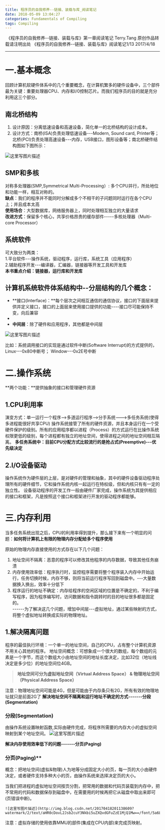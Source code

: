 ```yaml
---
title: 程序员的自我修养--链接、装载与库_阅读笔记
date: 2018-05-09 13:04:27
categories: Fundamentals of Compiling
tags: Compiling
---
```


﻿   《程序员的自我修养--链接、装载与库》第一章阅读笔记
     Terry.Tang 原创作品转载请注明出处 《程序员的自我修养--链接、装载与库》阅读笔记1/13
     2017/4/18
 
-------------------
#  一.基本概念
回顾计算机软硬件体系中的几个重要概念，在计算机繁多的硬件设备中，三个部件最为关键：重要处理器CPU、内存和I/0控制芯片。而我们程序员的目的就是充分利用这三个部分。
<!-- more -->
## **南北桥结构**
1. 设计原因：分离低速设备和高速设备，简化单一的北桥结构的设计成本。
2. 设计方式：南桥(ISA)负责处理低速设备---Modern, Sound card, Printer等；北桥(PCI)负责处理高速设备---内存，USB接口，图形设备等；南北桥硬件结构图如下图所示：

![这里写图片描述](http://img.blog.csdn.net/20170418113117265?watermark/2/text/aHR0cDovL2Jsb2cuY3Nkbi5uZXQvdGFuZzE1MjQ1Mw==/font/5a6L5L2T/fontsize/400/fill/I0JBQkFCMA==/dissolve/70/gravity/SouthEast)

## **SMP和多核**
对称多处理器(SMP,Symmetrical Multi-Processing）: 多个CPU并行，所处地位和功能一样，相互对称的。  
**缺点**：我们的程序并不能同时分解成多个不相干的子问题同时运行在各个CPU上；并且成本太高  
**使用场合**：大型数据库，网络服务器上，同时处理相互独立的大量请求  
**改进方式**：保留多个核心，共享价格昂贵的缓存部件-----多核处理器（Multi-core Processor）  

## **系统软件**
可大致分为两类：  
1.平台软件---操作系统，驱动程序，运行库，系统工具（应用程序）  
2.辅助程序开发---编译器，汇编器，链接器等开发工具和开发库  
**本书重点介绍：链接器，运行库和开发库**

## 计算机系统软件体系结构中--分层结构的几个概念：
- **接口(Interface)：**每个层次之间相互通信的通信协议，接口的下面层来提供并定义接口，接口的上面层来使用接口提供的功能----接口尽可能保持不变，向后兼容  
-
- **中间层**：除了硬件和应用程序，其他都是中间层

![这里写图片描述](http://img.blog.csdn.net/20170418115137592?watermark/2/text/aHR0cDovL2Jsb2cuY3Nkbi5uZXQvdGFuZzE1MjQ1Mw==/font/5a6L5L2T/fontsize/400/fill/I0JBQkFCMA==/dissolve/70/gravity/SouthEast)

比如：系统调用接口的实现是通过软件中断(Software Interrupt)的方式提供的，Linux---0x80中断号； Window---0x2E号中断

# 二.操作系统
**两个功能：**提供抽象的接口和管理硬件资源

## **1.CPU利用率**
演变方式：单一运行一个程序-->多道运行程序-->分手系统--->多任务系统(使得多进程能很好共享CPU)
操作系统接管了所有的硬件资源，并且本身运行在一个受硬件保护的级别。所有的应用程序都以进程（Process）的方式运行在比操作系统权限更低的级别，每个进程都有独立的地址空间，使得进程之间的地址空间相互隔离。
**多任务系统中：目前CPU分配方式比较流行的是抢占式(Preemptive)---优先级决定**

## **2.I/O设备驱动**
操作系统作为硬件层的上层，是对硬件的管理和抽象，其中的硬件设备驱动程序处理所有的硬件细节，它和操作系统内核一起运行在特权级，但和内核只有有一定的独立性。
设备驱动程序的开发工作一般由硬件厂家完成，操作系统为其提供相应的接口和框架，凡是按照这个接口和框架进行开发的驱动程序都能够。  

# 三.内存利用

当多任务系统出现之后，CPU的利用率得到提升，那么接下来有一个明显的问题：**如何将计算机上有限的物理内存分配给多个程序使用**  

原始的物理内存直接使用的方式存在以下几个问题：
1. 地址空间不隔离：恶意的程序可以修改其他程序的内存数据，导致其他任务崩溃
2. 内存使用效率低：程序执行时，监控程序需要将整个程序装入内存中开始运行，任务切换时候，内存不够，则将当前运行程序写回到磁盘中。---大量数据换入换出，效率十分低下
3. 程序运行的地址不确定：内存给程序的空闲区域的位置是不确定的，不利于编写程序，因为程序编写时，访问数据和指令跳转时的目的地址很多都是固定的。  
------为了解决这几个问题，增加中间层---虚拟地址，通过某些映射的方式，将整个虚拟地址转换成实际的物理地址。

## **1.解决隔离问题**
程序的最佳执行环境：一个单一的地址空间，自己的CPU，占有整个计算机资源不用关心其他的程序。
地址空间概念：可想象成一个很大的数组，每个数组的元素是一个字节，而这个数组大小由地址空间的地址长度决定，比如32位（地址线决定是多少位）的地址空间位4GB。  
> **地址空间可分为虚拟地址空间（Virtual Address Space） & 物理地址空间（Physical Address Space）**  

注意：物理地址空间可能是4G，但是可能由于内存条只有2G，所有有效的物理地址就只是前面2G了
**解决地址空间不隔离和运行地址不确定的方式-------分段(Segmentation)**

### **分段(Segmentation)**  
由操作系统设置映射函数,实际由硬件完成，将程序所需要的内存大小的虚拟空间映射到某个地址空间。
	![这里写图片描述](http://img.blog.csdn.net/20170418200253207?watermark/2/text/aHR0cDovL2Jsb2cuY3Nkbi5uZXQvdGFuZzE1MjQ1Mw==/font/5a6L5L2T/fontsize/400/fill/I0JBQkFCMA==/dissolve/70/gravity/SouthEast)

**解决内存使用效率低下的问题-------分页(Paging)**
### 分页(Paging)**
概念：把地址空间(虚拟&物理)人为地等分成固定大小的页，每一页的大小由硬件决定，或者硬件支持多种大小的页，由操作系统来选择决定页的大小。  

当我们把进程的虚拟地址空间按页分割，把常用的数据和代码页装载到内存中，把不常用的代码和数据保存到磁盘中，在需要用的时候再把它从磁盘中取出来即可(页错误中断)。

	![这里写图片描述](http://img.blog.csdn.net/20170418201138609?watermark/2/text/aHR0cDovL2Jsb2cuY3Nkbi5uZXQvdGFuZzE1MjQ1Mw==/font/5a6L5L2T/fontsize/400/fill/I0JBQkFCMA==/dissolve/70/gravity/SouthEast)
注意：虚拟存储的使用依靠MMU的部件(集成在CPU内部)来完成页映射。

